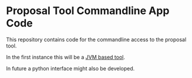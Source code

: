 Proposal Tool Commandline App Code
===================================

This repository contains code for the commandline access to the proposal
tool.

In the first instance this will be a [JVM based tool](./jvm/ReadMe.md).

In future a python interface might also be developed.
